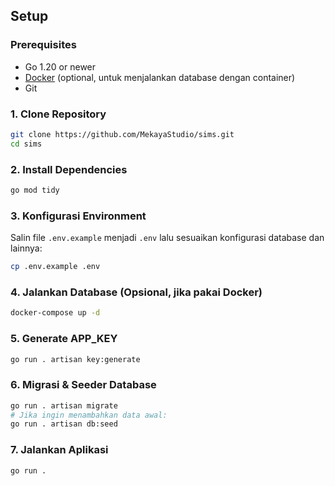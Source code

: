 ## Setup

### Prerequisites
- Go 1.20 or newer
- [Docker](https://www.docker.com/) (optional, untuk menjalankan database dengan container)
- Git

### 1. Clone Repository
```bash
git clone https://github.com/MekayaStudio/sims.git
cd sims
```

### 2. Install Dependencies
```bash
go mod tidy
```

### 3. Konfigurasi Environment
Salin file `.env.example` menjadi `.env` lalu sesuaikan konfigurasi database dan lainnya:
```bash
cp .env.example .env
```

### 4. Jalankan Database (Opsional, jika pakai Docker)
```bash
docker-compose up -d
```

### 5. Generate APP_KEY
```bash
go run . artisan key:generate
```

### 6. Migrasi & Seeder Database
```bash
go run . artisan migrate
# Jika ingin menambahkan data awal:
go run . artisan db:seed
```

### 7. Jalankan Aplikasi
```bash
go run .
```